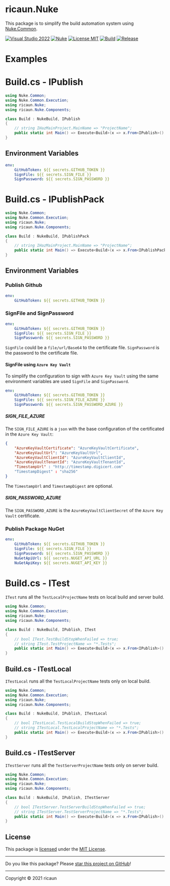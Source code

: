 # ricaun.Nuke

This package is to simplify the build automation system using [Nuke.Common](https://www.nuget.org/packages/Nuke.Common/).

[![Visual Studio 2022](https://img.shields.io/badge/Visual%20Studio-2022-blue)](../..)
[![Nuke](https://img.shields.io/badge/Nuke-Build-blue)](https://nuke.build/)
[![License MIT](https://img.shields.io/badge/License-MIT-blue.svg)](LICENSE)
[![Build](https://github.com/ricaun-io/ricaun.Nuke/actions/workflows/Build.yml/badge.svg)](https://github.com/ricaun-io/ricaun.Nuke/actions)
[![Release](https://img.shields.io/nuget/v/ricaun.Nuke?logo=nuget&label=release&color=blue)](https://www.nuget.org/packages/ricaun.Nuke)

# Examples

# Build.cs - IPublish

```C#
using Nuke.Common;
using Nuke.Common.Execution;
using ricaun.Nuke;
using ricaun.Nuke.Components;

class Build : NukeBuild, IPublish
{
    // string IHazMainProject.MainName => "ProjectName";
    public static int Main() => Execute<Build>(x => x.From<IPublish>().Build);
}
```

## Environment Variables

```yml
env:
    GitHubToken: ${{ secrets.GITHUB_TOKEN }}
    SignFile: ${{ secrets.SIGN_FILE }}
    SignPassword: ${{ secrets.SIGN_PASSWORD }}
```

# Build.cs - IPublishPack

```C#
using Nuke.Common;
using Nuke.Common.Execution;
using ricaun.Nuke;
using ricaun.Nuke.Components;

class Build : NukeBuild, IPublishPack
{
    // string IHazMainProject.MainName => "ProjectName";
    public static int Main() => Execute<Build>(x => x.From<IPublishPack>().Build);
}
```

## Environment Variables

### Publish Github

```yml
env:
    GitHubToken: ${{ secrets.GITHUB_TOKEN }}
```

### SignFile and SignPassword

```yml
env:
    GitHubToken: ${{ secrets.GITHUB_TOKEN }}
    SignFile: ${{ secrets.SIGN_FILE }}
    SignPassword: ${{ secrets.SIGN_PASSWORD }}
```

`SignFile` could be a `file/url/Base64` to the certificate file. 
`SignPassword` is the password to the certificate file.

#### SignFile using `Azure Key Vault`

To simplify the configuration to sign with `Azure Key Vault` using the same environment variables are used `SignFile` and `SignPassword`.

```yml
env:
    GitHubToken: ${{ secrets.GITHUB_TOKEN }}
    SignFile: ${{ secrets.SIGN_FILE_AZURE }}
    SignPassword: ${{ secrets.SIGN_PASSWORD_AZURE }}
```

##### SIGN_FILE_AZURE

The `SIGN_FILE_AZURE` is a `json` with the base configuration of the certificated in the `Azure Key Vault`:

```json
{
    "AzureKeyVaultCertificate": "AzureKeyVaultCertificate",
    "AzureKeyVaultUrl": "AzureKeyVaultUrl",
    "AzureKeyVaultClientId": "AzureKeyVaultClientId",
    "AzureKeyVaultTenantId": "AzureKeyVaultTenantId",
    "TimestampUrl" : "http://timestamp.digicert.com"
    "TimestampDigest" : "sha256"
}
```

The `TimestampUrl` and `TimestampDigest` are optional.

##### SIGN_PASSWORD_AZURE

The `SIGN_PASSWORD_AZURE` is the `AzureKeyVaultClientSecret` of the `Azure Key Vault` certificate.

### Publish Package NuGet

```yml
env:
    GitHubToken: ${{ secrets.GITHUB_TOKEN }}
    SignFile: ${{ secrets.SIGN_FILE }}
    SignPassword: ${{ secrets.SIGN_PASSWORD }}
    NuGetApiUrl: ${{ secrets.NUGET_API_URL }}
    NuGetApiKey: ${{ secrets.NUGET_API_KEY }}
```

# Build.cs - ITest

`ITest` runs all the `TestLocalProjectName` tests on local build and server build.

```C#
using Nuke.Common;
using Nuke.Common.Execution;
using ricaun.Nuke;
using ricaun.Nuke.Components;

class Build : NukeBuild, IPublish, ITest
{
    // bool ITest.TestBuildStopWhenFailed => true;
    // string ITest.TestProjectName => "*.Tests";
    public static int Main() => Execute<Build>(x => x.From<IPublish>().Build);
}
```

## Build.cs - ITestLocal

`ITestLocal` runs all the `TestLocalProjectName` tests only on local build.

```C#
using Nuke.Common;
using Nuke.Common.Execution;
using ricaun.Nuke;
using ricaun.Nuke.Components;

class Build : NukeBuild, IPublish, ITestLocal
{
    // bool ITestLocal.TestLocalBuildStopWhenFailed => true;
    // string ITestLocal.TestLocalProjectName => "*.Tests";
    public static int Main() => Execute<Build>(x => x.From<IPublish>().Build);
}
```

## Build.cs - ITestServer

`ITestServer` runs all the `TestServerProjectName` tests only on server build.

```C#
using Nuke.Common;
using Nuke.Common.Execution;
using ricaun.Nuke;
using ricaun.Nuke.Components;

class Build : NukeBuild, IPublish, ITestServer
{
    // bool ITestServer.TestServerBuildStopWhenFailed => true;
    // string ITestServer.TestServerProjectName => "*.Tests";
    public static int Main() => Execute<Build>(x => x.From<IPublish>().Build);
}
```

## License

This package is [licensed](LICENSE) under the [MIT License](https://en.wikipedia.org/wiki/MIT_License).

---

Do you like this package? Please [star this project on GitHub](../../stargazers)!

---

Copyright © 2021 ricaun